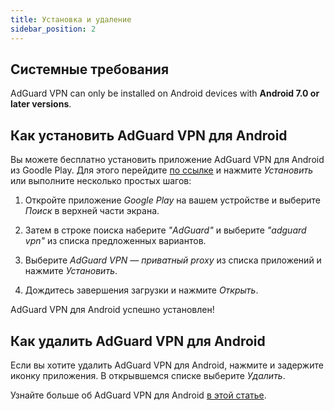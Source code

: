```yaml
---
title: Установка и удаление
sidebar_position: 2
---
```


## Системные требования

AdGuard VPN can only be installed on Android devices with **Android 7.0 or later versions**.

## Как установить AdGuard VPN для Android

Вы можете бесплатно установить приложение AdGuard VPN для Android из Goodle Play. Для этого перейдите [по ссылке](https://play.google.com/store/apps/details?id=com.adguard.vpn) и нажмите *Установить* или выполните несколько простых шагов:

1. Откройте приложение *Google Play* на вашем устройстве и выберите *Поиск* в верхней части экрана.

2. Затем в строке поиска наберите *"AdGuard"* и выберите *"adguard vpn"* из списка предложенных вариантов.

3. Выберите *AdGuard VPN — приватный proxy* из списка приложений и нажмите *Установить*.

4. Дождитесь завершения загрузки и нажмите *Открыть*.

AdGuard VPN для Android успешно установлен!

## Как удалить AdGuard VPN для Android

Если вы хотите удалить AdGuard VPN для Android, нажмите и задержите иконку приложения. В открывшемся списке выберите *Удалить*.

Узнайте больше об AdGuard VPN для Android [в этой статье](/adguard-vpn-for-android/overview).
